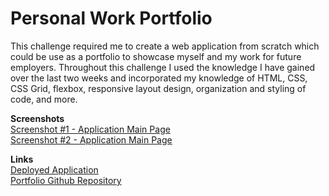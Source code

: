 # Personal Work Portfolio

This challenge required me to create a web application from scratch which could be use as a portfolio to showcase myself and my work for future employers. Throughout this challenge I used the knowledge I have gained over the last two weeks and incorporated my knowledge of HTML, CSS, CSS Grid, flexbox, responsive layout design, organization and styling of code, and more.

<strong>Screenshots</strong><br>
<a href="https://user-images.githubusercontent.com/72776042/102717603-a8418980-42a0-11eb-926f-0fa2e18bd3a0.png" target="_blank">Screenshot #1 - Application Main Page</a><br>
<a href="https://user-images.githubusercontent.com/72776042/102717662-f48cc980-42a0-11eb-8af6-0e8df5752140.png" target="_blank">Screenshot #2 - Application Main Page</a>


<strong>Links</strong><br>
<a href="https://emarshall121.github.io/portfolio/" target="_blank">Deployed Application</a><br>
<a href="https://github.com/emarshall121/portfolio" target="_blank">Portfolio Github Repository</a>
